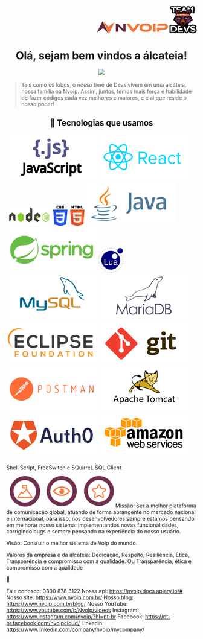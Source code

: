 <div align="right"><img src="/img/logos/logo-nvoip.png" width = 188px height = 32px/>  <img src="/img/logos/logo-devs.png" width = 72px height = 72px/></div>


### 
<h1 align="center">Olá, sejam bem vindos a álcateia! </h1>

<div align="center"><img src="https://i.gifer.com/origin/9a/9a7b5dd5f43671afb591e70370b1b5b1.gif"/></div>

> Tais como os lobos, o nosso time de Devs vivem em uma alcáteia, nossa família na Nvoip. Assim, juntos, temos mais força e habilidade de fazer códigos cada vez melhores e maiores, e é ai que reside o nosso poder! 




   <h2 align="center">🚀 Tecnologias que usamos</h2>
   
   <img src="/img/tecnologias/js.svg"/>  <img src="/img/tecnologias/react.svg"/> <img src="/img/tecnologias/node.svg" width = 120px height = 60px/> 
   <img src="/img/tecnologias/css-html.svg" height = 54px /> <img src="/img/tecnologias/java.svg"/> 
   <img src="/img/tecnologias/spring.svg" /> <img src="/img/tecnologias/lua.svg" width = 65px height = 65px/> <img src="/img/tecnologias/mysql.svg" /> 
   <img src="/img/tecnologias/mariadb.svg"/> <img src="/img/tecnologias/eclipse.svg"/> <img src="/img/tecnologias/git.svg"/> 
   <img src="/img/tecnologias/postman.svg"/> <img src="/img/tecnologias/tomcat.svg"/> <img src="/img/tecnologias/auth0.svg"/> <img src="/img/tecnologias/amazon.svg"/> 
   
   Shell Script, FreeSwitch e SQuirreL SQL Client
 
 
 
 
 
 

<img src="/img/logos/missao.png" height = 84px/>
<img src="/img/logos/visao.png" height = 84px />
<img src="/img/logos/valores.png" height = 84px />
  Missão: Ser a melhor plataforma de comunicação global, atuando de forma abrangente no mercado nacional e internacional, para isso, nós desenvolvedores sempre estamos pensando em melhorar nosso sistema: implementandos novas funcionalidades, corrigindo bugs e sempre pensando na experiência do nosso usuário.
  
  Visão: Consruir o melhor sistema de Voip do mundo.

  Valores da empresa e da alcáteia: Dedicação, Respeito, Resiliência, Ética, Transparência e compromisso com a qualidade.
  Ou Transparência, ética e compromisso com a qualidade

🚀

  Fale conosco: 0800 878 3122
  Nossa api: https://nvoip.docs.apiary.io/#
  Nosso site: https://www.nvoip.com.br/
  Nosso blog: https://www.nvoip.com.br/blog/
  Nosso YouTube: https://www.youtube.com/c/Nvoip/videos
  Instagram: https://www.instagram.com/nvoip/?hl=pt-br
  Facebook:  https://pt-br.facebook.com/nvoipcloud/
  Linkedin:  https://www.linkedin.com/company/nvoip/mycompany/


